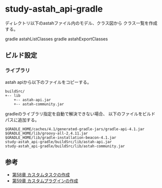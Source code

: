 study-astah_api-gradle
======================

ディレクトリ以下のastahファイル内のモデル、クラス図から
クラス一覧を作成する。

gradle astahListClasses
gradle astahExportClasses


ビルド設定
---------

### ライブラリ

astah apiから以下のファイルをコピーする。

    buildSrc/
    +-- lib
        +-- astah-api.jar
        +-- astah-community.jar

gradleのライブラリ指定を自動で解決できない場合、
以下のファイルをビルドパスに追加する。

    $GRADLE_HOME/caches/4.1/generated-gradle-jars/gradle-api-4.1.jar
    $GRADLE_HOME/lib/groovy-all-2.4.11.jar
    $GRADLE_HOME/lib/gradle-installation-beacon-4.1.jar
    study-astah_api-gradle/buildSrc/lib/astah-api.jar
    study-astah_api-gradle/buildSrc/lib/astah-community.jar


参考
----

* [第58章 カスタムタスクの作成](http://gradle.monochromeroad.com/docs/userguide/custom_tasks.html)
* [第59章 カスタムプラグインの作成](http://gradle.monochromeroad.com/docs/userguide/custom_plugins.html)
